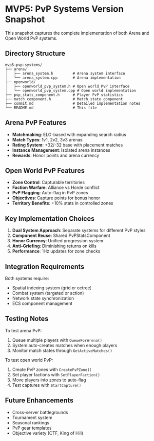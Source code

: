 # MVP5: PvP Systems Version Snapshot

This snapshot captures the complete implementation of both Arena and Open World PvP systems.

## Directory Structure

```
mvp5-pvp-systems/
├── arena/
│   ├── arena_system.h         # Arena system interface
│   └── arena_system.cpp       # Arena implementation
├── openworld/
│   ├── openworld_pvp_system.h # Open world PvP interface
│   └── openworld_pvp_system.cpp # Open world implementation
├── pvp_stats_component.h      # Player PvP statistics
├── match_component.h          # Match state component
├── commit.md                  # Detailed implementation notes
└── README.md                  # This file
```

## Arena PvP Features

- **Matchmaking**: ELO-based with expanding search radius
- **Match Types**: 1v1, 2v2, 3v3 arenas
- **Rating System**: +32/-32 base with placement matches
- **Instance Management**: Isolated arena instances
- **Rewards**: Honor points and arena currency

## Open World PvP Features

- **Zone Control**: Capturable territories
- **Faction Warfare**: Alliance vs Horde conflict
- **PvP Flagging**: Auto-flag in PvP zones
- **Objectives**: Capture points for bonus honor
- **Territory Benefits**: +10% stats in controlled zones

## Key Implementation Choices

1. **Dual System Approach**: Separate systems for different PvP styles
2. **Component Reuse**: Shared PvPStatsComponent
3. **Honor Currency**: Unified progression system
4. **Anti-Griefing**: Diminishing returns on kills
5. **Performance**: 1Hz updates for zone checks

## Integration Requirements

Both systems require:
- Spatial indexing system (grid or octree)
- Combat system (targeted or action)
- Network state synchronization
- ECS component management

## Testing Notes

To test arena PvP:
1. Queue multiple players with `QueueForArena()`
2. System auto-creates matches when enough players
3. Monitor match states through `GetActiveMatches()`

To test open world PvP:
1. Create PvP zones with `CreatePvPZone()`
2. Set player factions with `SetPlayerFaction()`
3. Move players into zones to auto-flag
4. Test captures with `StartCapture()`

## Future Enhancements

- Cross-server battlegrounds
- Tournament system
- Seasonal rankings
- PvP gear templates
- Objective variety (CTF, King of Hill)